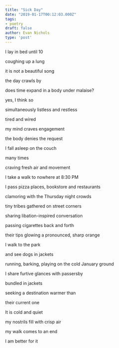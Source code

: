 ```yaml
---
title: "Sick Day"
date: "2019-01-17T00:12:03.000Z"   
tags:
- poetry
draft: false
author: Evan Nichols
type: 'post'
---
```


I lay in bed until 10

coughing up a lung

it is not a beautiful song

the day crawls by

does time expand in a body under malaise?

yes, I think so

simultaneously listless and restless

tired and wired

my mind craves engagement

the body denies the request

I fall asleep on the couch

many times

craving fresh air and movement

I take a walk to nowhere at 8:30 PM

I pass pizza places, bookstore and restaurants

clamoring with the Thursday night crowds

tiny tribes gathered on street corners

sharing libation-inspired conversation

passing cigarettes back and forth

their tips glowing a pronounced, sharp orange

I walk to the park

and see dogs in jackets

running, barking, playing on the cold January ground

I share furtive glances with passersby

bundled in jackets

seeking a destination warmer than

their current one

It is cold and quiet

my nostrils fill with crisp air

my walk comes to an end

I am better for it
